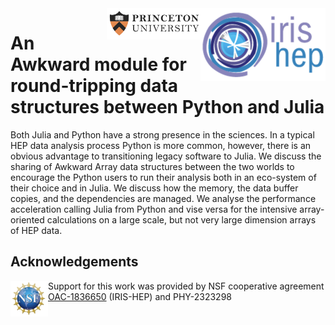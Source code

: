 <div>
<img src="slides/img/IRIS-HEP%20logo.png" width="200" align="right"/>
</div>
<div>
<img src="slides/img/Princeton%20logo.png" width="150" align="right"/>
</div>

# An Awkward module for round-tripping data structures between Python and Julia
Both Julia and Python have a strong presence in the sciences. In a typical HEP data analysis process Python is more common, however, there is an obvious advantage to transitioning legacy software to Julia. We discuss the sharing of Awkward Array data structures between the two worlds to encourage the Python users to run their analysis both in an eco-system of their choice and in Julia.
We discuss how the memory, the data buffer copies, and the dependencies are managed. We analyse the performance acceleration calling Julia from Python and vise versa for the intensive array-oriented calculations on a large scale, but not very large dimension arrays of HEP data.

## Acknowledgements
<div>
<img src="slides/img/NSF%20logo.png" width="60" align="left"/>
</div>

Support for this work was provided by NSF cooperative agreement [OAC-1836650](https://www.nsf.gov/awardsearch/showAward?AWD_ID=1836650) (IRIS-HEP) and PHY-2323298

